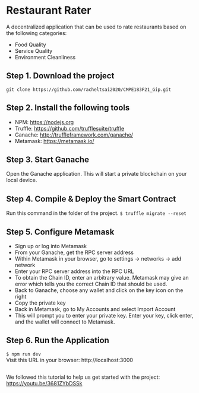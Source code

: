
# Restaurant Rater

A decentralized application that can be used to rate restaurants based on the following categories:
 - Food Quality
 - Service Quality
 - Environment Cleanliness

## Step 1. Download the project
`git clone https://github.com/racheltsai2020/CMPE183F21_Gip.git`

## Step 2. Install the following tools
- NPM: https://nodejs.org
- Truffle: https://github.com/trufflesuite/truffle
- Ganache: http://truffleframework.com/ganache/
- Metamask: https://metamask.io/

## Step 3. Start Ganache
Open the Ganache application. This will start a private blockchain on your local device.

## Step 4. Compile & Deploy the Smart Contract
Run this command in the folder of the project.
`$ truffle migrate --reset`

## Step 5. Configure Metamask
- Sign up or log into Metamask
- From your Ganache, get the RPC server address
- Within Metamask in your browser, go to settings -> networks -> add network
- Enter your RPC server address into the RPC URL
- To obtain the Chain ID, enter an arbitrary value. Metamask may give an error which tells you the correct Chain ID that should be used.
- Back to Ganache, choose any wallet and click on the key icon on the right
- Copy the private key
- Back in Metamask, go to My Accounts and select Import Account
- This will prompt you to enter your private key. Enter your key, click enter, and the wallet will connect to Metamask.

## Step 6. Run the Application
`$ npm run dev`  
Visit this URL in your browser: http://localhost:3000

##

We followed this tutorial to help us get started with the project:
https://youtu.be/3681ZYbDSSk

